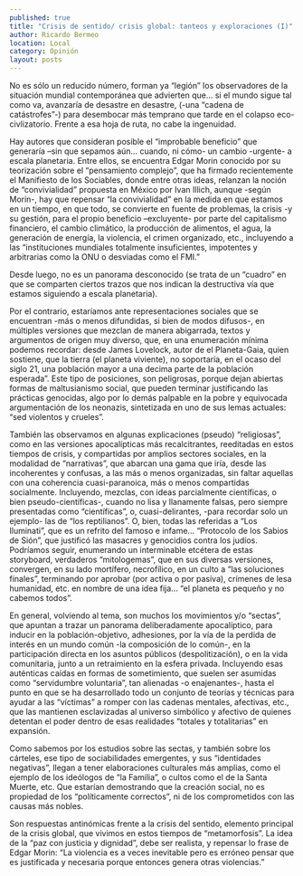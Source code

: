```yaml
---
published: true
title: "Crisis de sentido/ crisis global: tanteos y exploraciones (I)"
author: Ricardo Bermeo
location: Local
category: Opinión
layout: posts
---
```


No es sólo un reducido número, forman ya “legión” los observadores de la situación mundial contemporánea que advierten  que… si el mundo sigue tal como va, avanzaría  de desastre en desastre, (-una “cadena de catástrofes”-)  para desembocar más temprano que tarde en el colapso eco-civlizatorio. Frente a esa hoja de ruta, no cabe la ingenuidad. 

Hay autores que consideran  posible el “improbable beneficio” que generaría –sin que sepamos aún… cuando, ni cómo-  un cambio -urgente- a escala planetaria.  Entre ellos, se encuentra Edgar Morin conocido por su teorización sobre el “pensamiento complejo”,  que ha firmado recientemente el Manifiesto de los Sociables, donde entre otras ideas, relanzan la noción de “convivialidad” propuesta en México por Ivan Illich, aunque -según Morin-, hay que repensar “la convivialidad” en la medida en que estamos en un tiempo, en que todo, se convierte en fuente de problemas,  la crisis -y su gestión, para el propio beneficio –excluyente- por parte del capitalismo financiero,  el cambio climático, la producción de alimentos, el agua, la generación de energía, la violencia, el crimen organizado, etc.,  incluyendo a las “instituciones mundiales totalmente insuficientes, impotentes y arbitrarias como la ONU o desviadas como el FMI.” 

Desde luego, no es un panorama desconocido (se trata de un “cuadro” en que se comparten ciertos trazos  que nos indican la destructiva vía que estamos siguiendo a escala planetaria). 

Por el contrario, estaríamos ante  representaciones sociales que se  encuentran -más o menos difundidas, si bien de modos  difusos-, en múltiples versiones que mezclan de manera  abigarrada, textos y  argumentos de origen muy diverso, que, en una enumeración mínima podemos recordar: desde James Lovelock, autor de el Planeta-Gaia, quien sostiene,  que la tierra (el planeta viviente), no soportaría, en el ocaso del siglo 21, una población mayor a una decima parte de la  población esperada”.  Este tipo de posiciones, son peligrosas, porque  dejan  abiertas formas de maltusianismo social, que pueden terminar  justificando  las prácticas genocidas, algo por lo demás palpable en la pobre y equivocada argumentación de los neonazis, sintetizada en uno de sus lemas actuales:  “sed violentos y crueles”. 

También las observamos en  algunas  explicaciones (pseudo) “religiosas”, como en  las versiones apocalípticas más recalcitrantes,  reeditadas en estos tiempos de crisis, y compartidas por amplios sectores sociales, en la modalidad de  “narrativas”, que abarcan una gama que iría,  desde las  incoherentes y confusas,  a las  más o menos organizadas, sin faltar   aquellas con  una coherencia  cuasi-paranoica, más o menos  compartidas socialmente. Incluyendo, mezclas, con  ideas parcialmente  científicas, o bien pseudo-científicas-, cuando no lisa y llanamente  falsas, pero siempre presentadas como “científicas”, o, cuasi-delirantes, -para recordar solo un ejemplo- las de “los reptilianos”. O, bien, todas las referidas a “Los Iluminati”, que es un refrito  del famoso e infame… “Protocolo de los Sabios de Sión”, que justificó  las masacres y genocidios contra los judíos. Podríamos seguir, enumerando  un interminable etcétera de estas storyboard, verdaderos “mitologemas”, que en sus diversas versiones, convergen, en su lado mortífero, necrofílico, en un culto a “las soluciones finales”,  terminando por  aprobar (por activa o por pasiva), crímenes de lesa humanidad, etc. en nombre de una idea fija… “el planeta es pequeño y no cabemos todos”. 

En general, volviendo al tema, son muchos los movimientos y/o “sectas”, que apuntan a trazar un panorama  deliberadamente  apocalíptico, para inducir en la población-objetivo, adhesiones, por la vía de la perdida de interés en un mundo común -la composición de lo común-, en la participación directa en los asuntos públicos (despolitización), o en la vida comunitaria,  junto  a un retraimiento en la esfera privada. Incluyendo esas auténticas caídas en formas de sometimiento, que suelen ser asumidas como  “servidumbre voluntaria”,  tan alienadas -o enajenantes-, hasta el punto en que se ha desarrollado todo un conjunto de teorías y técnicas para ayudar a las “víctimas” a romper con las cadenas mentales, afectivas, etc.,  que las mantienen esclavizadas al universo simbólico y afectivo de quienes detentan el poder dentro de esas  realidades   “totales y totalitarias” en expansión.

Como sabemos por los estudios sobre las sectas, y también sobre los cárteles,  ese tipo de sociabilidades emergentes, y sus “identidades negativas”,  llegan a tener elaboraciones culturales más amplias, como el ejemplo de los ideólogos de “la Familia”, o cultos como el de la Santa Muerte, etc. Que estarían demostrando que la creación social, no es propiedad de los “políticamente correctos”, ni de los comprometidos con las causas más nobles.

Son respuestas antinómicas frente a la crisis del sentido, elemento principal de la crisis global, que vivimos en estos tiempos de “metamorfosis”. La idea de la “paz con justicia y dignidad”, debe ser realista, y repensar lo frase de Edgar Morin: “La violencia es a veces inevitable pero es erróneo pensar que es justificada y necesaria porque entonces genera otras violencias.” 
